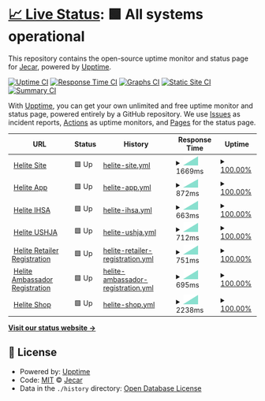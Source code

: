 # [📈 Live Status](https://demo.upptime.js.org): <!--live status--> **🟩 All systems operational**

This repository contains the open-source uptime monitor and status page for [Jecar](https://demo.upptime.js.org), powered by [Upptime](https://github.com/upptime/upptime).

[![Uptime CI](https://github.com/JefteCaro/server-monitor/workflows/Uptime%20CI/badge.svg)](https://github.com/JefteCaro/server-monitor/actions?query=workflow%3A%22Uptime+CI%22)
[![Response Time CI](https://github.com/JefteCaro/server-monitor/workflows/Response%20Time%20CI/badge.svg)](https://github.com/JefteCaro/server-monitor/actions?query=workflow%3A%22Response+Time+CI%22)
[![Graphs CI](https://github.com/JefteCaro/server-monitor/workflows/Graphs%20CI/badge.svg)](https://github.com/JefteCaro/server-monitor/actions?query=workflow%3A%22Graphs+CI%22)
[![Static Site CI](https://github.com/JefteCaro/server-monitor/workflows/Static%20Site%20CI/badge.svg)](https://github.com/JefteCaro/server-monitor/actions?query=workflow%3A%22Static+Site+CI%22)
[![Summary CI](https://github.com/JefteCaro/server-monitor/workflows/Summary%20CI/badge.svg)](https://github.com/JefteCaro/server-monitor/actions?query=workflow%3A%22Summary+CI%22)

With [Upptime](https://upptime.js.org), you can get your own unlimited and free uptime monitor and status page, powered entirely by a GitHub repository. We use [Issues](https://github.com/JefteCaro/server-monitor/issues) as incident reports, [Actions](https://github.com/JefteCaro/server-monitor/actions) as uptime monitors, and [Pages](https://demo.upptime.js.org) for the status page.

<!--start: status pages-->
<!-- This summary is generated by Upptime (https://github.com/upptime/upptime) -->
<!-- Do not edit this manually, your changes will be overwritten -->
<!-- prettier-ignore -->
| URL | Status | History | Response Time | Uptime |
| --- | ------ | ------- | ------------- | ------ |
| <img alt="" src="https://icons.duckduckgo.com/ip3/www.heliteus.com.ico" height="13"> [Helite Site](https://www.heliteus.com) | 🟩 Up | [helite-site.yml](https://github.com/JefteCaro/server-monitor/commits/HEAD/history/helite-site.yml) | <details><summary><img alt="Response time graph" src="./graphs/helite-site/response-time-week.png" height="20"> 1669ms</summary><br><a href="https://JefteCaro.github.io/server-monitor/history/helite-site"><img alt="Response time 1669" src="https://img.shields.io/endpoint?url=https%3A%2F%2Fraw.githubusercontent.com%2FJefteCaro%2Fserver-monitor%2FHEAD%2Fapi%2Fhelite-site%2Fresponse-time.json"></a><br><a href="https://JefteCaro.github.io/server-monitor/history/helite-site"><img alt="24-hour response time 1669" src="https://img.shields.io/endpoint?url=https%3A%2F%2Fraw.githubusercontent.com%2FJefteCaro%2Fserver-monitor%2FHEAD%2Fapi%2Fhelite-site%2Fresponse-time-day.json"></a><br><a href="https://JefteCaro.github.io/server-monitor/history/helite-site"><img alt="7-day response time 1669" src="https://img.shields.io/endpoint?url=https%3A%2F%2Fraw.githubusercontent.com%2FJefteCaro%2Fserver-monitor%2FHEAD%2Fapi%2Fhelite-site%2Fresponse-time-week.json"></a><br><a href="https://JefteCaro.github.io/server-monitor/history/helite-site"><img alt="30-day response time 1669" src="https://img.shields.io/endpoint?url=https%3A%2F%2Fraw.githubusercontent.com%2FJefteCaro%2Fserver-monitor%2FHEAD%2Fapi%2Fhelite-site%2Fresponse-time-month.json"></a><br><a href="https://JefteCaro.github.io/server-monitor/history/helite-site"><img alt="1-year response time 1669" src="https://img.shields.io/endpoint?url=https%3A%2F%2Fraw.githubusercontent.com%2FJefteCaro%2Fserver-monitor%2FHEAD%2Fapi%2Fhelite-site%2Fresponse-time-year.json"></a></details> | <details><summary><a href="https://JefteCaro.github.io/server-monitor/history/helite-site">100.00%</a></summary><a href="https://JefteCaro.github.io/server-monitor/history/helite-site"><img alt="All-time uptime 100.00%" src="https://img.shields.io/endpoint?url=https%3A%2F%2Fraw.githubusercontent.com%2FJefteCaro%2Fserver-monitor%2FHEAD%2Fapi%2Fhelite-site%2Fuptime.json"></a><br><a href="https://JefteCaro.github.io/server-monitor/history/helite-site"><img alt="24-hour uptime 100.00%" src="https://img.shields.io/endpoint?url=https%3A%2F%2Fraw.githubusercontent.com%2FJefteCaro%2Fserver-monitor%2FHEAD%2Fapi%2Fhelite-site%2Fuptime-day.json"></a><br><a href="https://JefteCaro.github.io/server-monitor/history/helite-site"><img alt="7-day uptime 100.00%" src="https://img.shields.io/endpoint?url=https%3A%2F%2Fraw.githubusercontent.com%2FJefteCaro%2Fserver-monitor%2FHEAD%2Fapi%2Fhelite-site%2Fuptime-week.json"></a><br><a href="https://JefteCaro.github.io/server-monitor/history/helite-site"><img alt="30-day uptime 100.00%" src="https://img.shields.io/endpoint?url=https%3A%2F%2Fraw.githubusercontent.com%2FJefteCaro%2Fserver-monitor%2FHEAD%2Fapi%2Fhelite-site%2Fuptime-month.json"></a><br><a href="https://JefteCaro.github.io/server-monitor/history/helite-site"><img alt="1-year uptime 100.00%" src="https://img.shields.io/endpoint?url=https%3A%2F%2Fraw.githubusercontent.com%2FJefteCaro%2Fserver-monitor%2FHEAD%2Fapi%2Fhelite-site%2Fuptime-year.json"></a></details>
| <img alt="" src="https://icons.duckduckgo.com/ip3/app.heliteus.com.ico" height="13"> [Helite App](https://app.heliteus.com) | 🟩 Up | [helite-app.yml](https://github.com/JefteCaro/server-monitor/commits/HEAD/history/helite-app.yml) | <details><summary><img alt="Response time graph" src="./graphs/helite-app/response-time-week.png" height="20"> 872ms</summary><br><a href="https://JefteCaro.github.io/server-monitor/history/helite-app"><img alt="Response time 872" src="https://img.shields.io/endpoint?url=https%3A%2F%2Fraw.githubusercontent.com%2FJefteCaro%2Fserver-monitor%2FHEAD%2Fapi%2Fhelite-app%2Fresponse-time.json"></a><br><a href="https://JefteCaro.github.io/server-monitor/history/helite-app"><img alt="24-hour response time 872" src="https://img.shields.io/endpoint?url=https%3A%2F%2Fraw.githubusercontent.com%2FJefteCaro%2Fserver-monitor%2FHEAD%2Fapi%2Fhelite-app%2Fresponse-time-day.json"></a><br><a href="https://JefteCaro.github.io/server-monitor/history/helite-app"><img alt="7-day response time 872" src="https://img.shields.io/endpoint?url=https%3A%2F%2Fraw.githubusercontent.com%2FJefteCaro%2Fserver-monitor%2FHEAD%2Fapi%2Fhelite-app%2Fresponse-time-week.json"></a><br><a href="https://JefteCaro.github.io/server-monitor/history/helite-app"><img alt="30-day response time 872" src="https://img.shields.io/endpoint?url=https%3A%2F%2Fraw.githubusercontent.com%2FJefteCaro%2Fserver-monitor%2FHEAD%2Fapi%2Fhelite-app%2Fresponse-time-month.json"></a><br><a href="https://JefteCaro.github.io/server-monitor/history/helite-app"><img alt="1-year response time 872" src="https://img.shields.io/endpoint?url=https%3A%2F%2Fraw.githubusercontent.com%2FJefteCaro%2Fserver-monitor%2FHEAD%2Fapi%2Fhelite-app%2Fresponse-time-year.json"></a></details> | <details><summary><a href="https://JefteCaro.github.io/server-monitor/history/helite-app">100.00%</a></summary><a href="https://JefteCaro.github.io/server-monitor/history/helite-app"><img alt="All-time uptime 100.00%" src="https://img.shields.io/endpoint?url=https%3A%2F%2Fraw.githubusercontent.com%2FJefteCaro%2Fserver-monitor%2FHEAD%2Fapi%2Fhelite-app%2Fuptime.json"></a><br><a href="https://JefteCaro.github.io/server-monitor/history/helite-app"><img alt="24-hour uptime 100.00%" src="https://img.shields.io/endpoint?url=https%3A%2F%2Fraw.githubusercontent.com%2FJefteCaro%2Fserver-monitor%2FHEAD%2Fapi%2Fhelite-app%2Fuptime-day.json"></a><br><a href="https://JefteCaro.github.io/server-monitor/history/helite-app"><img alt="7-day uptime 100.00%" src="https://img.shields.io/endpoint?url=https%3A%2F%2Fraw.githubusercontent.com%2FJefteCaro%2Fserver-monitor%2FHEAD%2Fapi%2Fhelite-app%2Fuptime-week.json"></a><br><a href="https://JefteCaro.github.io/server-monitor/history/helite-app"><img alt="30-day uptime 100.00%" src="https://img.shields.io/endpoint?url=https%3A%2F%2Fraw.githubusercontent.com%2FJefteCaro%2Fserver-monitor%2FHEAD%2Fapi%2Fhelite-app%2Fuptime-month.json"></a><br><a href="https://JefteCaro.github.io/server-monitor/history/helite-app"><img alt="1-year uptime 100.00%" src="https://img.shields.io/endpoint?url=https%3A%2F%2Fraw.githubusercontent.com%2FJefteCaro%2Fserver-monitor%2FHEAD%2Fapi%2Fhelite-app%2Fuptime-year.json"></a></details>
| <img alt="" src="https://icons.duckduckgo.com/ip3/sponsorship.heliteus.com.ico" height="13"> [Helite IHSA](https://sponsorship.heliteus.com) | 🟩 Up | [helite-ihsa.yml](https://github.com/JefteCaro/server-monitor/commits/HEAD/history/helite-ihsa.yml) | <details><summary><img alt="Response time graph" src="./graphs/helite-ihsa/response-time-week.png" height="20"> 663ms</summary><br><a href="https://JefteCaro.github.io/server-monitor/history/helite-ihsa"><img alt="Response time 663" src="https://img.shields.io/endpoint?url=https%3A%2F%2Fraw.githubusercontent.com%2FJefteCaro%2Fserver-monitor%2FHEAD%2Fapi%2Fhelite-ihsa%2Fresponse-time.json"></a><br><a href="https://JefteCaro.github.io/server-monitor/history/helite-ihsa"><img alt="24-hour response time 663" src="https://img.shields.io/endpoint?url=https%3A%2F%2Fraw.githubusercontent.com%2FJefteCaro%2Fserver-monitor%2FHEAD%2Fapi%2Fhelite-ihsa%2Fresponse-time-day.json"></a><br><a href="https://JefteCaro.github.io/server-monitor/history/helite-ihsa"><img alt="7-day response time 663" src="https://img.shields.io/endpoint?url=https%3A%2F%2Fraw.githubusercontent.com%2FJefteCaro%2Fserver-monitor%2FHEAD%2Fapi%2Fhelite-ihsa%2Fresponse-time-week.json"></a><br><a href="https://JefteCaro.github.io/server-monitor/history/helite-ihsa"><img alt="30-day response time 663" src="https://img.shields.io/endpoint?url=https%3A%2F%2Fraw.githubusercontent.com%2FJefteCaro%2Fserver-monitor%2FHEAD%2Fapi%2Fhelite-ihsa%2Fresponse-time-month.json"></a><br><a href="https://JefteCaro.github.io/server-monitor/history/helite-ihsa"><img alt="1-year response time 663" src="https://img.shields.io/endpoint?url=https%3A%2F%2Fraw.githubusercontent.com%2FJefteCaro%2Fserver-monitor%2FHEAD%2Fapi%2Fhelite-ihsa%2Fresponse-time-year.json"></a></details> | <details><summary><a href="https://JefteCaro.github.io/server-monitor/history/helite-ihsa">100.00%</a></summary><a href="https://JefteCaro.github.io/server-monitor/history/helite-ihsa"><img alt="All-time uptime 100.00%" src="https://img.shields.io/endpoint?url=https%3A%2F%2Fraw.githubusercontent.com%2FJefteCaro%2Fserver-monitor%2FHEAD%2Fapi%2Fhelite-ihsa%2Fuptime.json"></a><br><a href="https://JefteCaro.github.io/server-monitor/history/helite-ihsa"><img alt="24-hour uptime 100.00%" src="https://img.shields.io/endpoint?url=https%3A%2F%2Fraw.githubusercontent.com%2FJefteCaro%2Fserver-monitor%2FHEAD%2Fapi%2Fhelite-ihsa%2Fuptime-day.json"></a><br><a href="https://JefteCaro.github.io/server-monitor/history/helite-ihsa"><img alt="7-day uptime 100.00%" src="https://img.shields.io/endpoint?url=https%3A%2F%2Fraw.githubusercontent.com%2FJefteCaro%2Fserver-monitor%2FHEAD%2Fapi%2Fhelite-ihsa%2Fuptime-week.json"></a><br><a href="https://JefteCaro.github.io/server-monitor/history/helite-ihsa"><img alt="30-day uptime 100.00%" src="https://img.shields.io/endpoint?url=https%3A%2F%2Fraw.githubusercontent.com%2FJefteCaro%2Fserver-monitor%2FHEAD%2Fapi%2Fhelite-ihsa%2Fuptime-month.json"></a><br><a href="https://JefteCaro.github.io/server-monitor/history/helite-ihsa"><img alt="1-year uptime 100.00%" src="https://img.shields.io/endpoint?url=https%3A%2F%2Fraw.githubusercontent.com%2FJefteCaro%2Fserver-monitor%2FHEAD%2Fapi%2Fhelite-ihsa%2Fuptime-year.json"></a></details>
| <img alt="" src="https://icons.duckduckgo.com/ip3/ushja.heliteus.com.ico" height="13"> [Helite USHJA](https://ushja.heliteus.com) | 🟩 Up | [helite-ushja.yml](https://github.com/JefteCaro/server-monitor/commits/HEAD/history/helite-ushja.yml) | <details><summary><img alt="Response time graph" src="./graphs/helite-ushja/response-time-week.png" height="20"> 712ms</summary><br><a href="https://JefteCaro.github.io/server-monitor/history/helite-ushja"><img alt="Response time 712" src="https://img.shields.io/endpoint?url=https%3A%2F%2Fraw.githubusercontent.com%2FJefteCaro%2Fserver-monitor%2FHEAD%2Fapi%2Fhelite-ushja%2Fresponse-time.json"></a><br><a href="https://JefteCaro.github.io/server-monitor/history/helite-ushja"><img alt="24-hour response time 712" src="https://img.shields.io/endpoint?url=https%3A%2F%2Fraw.githubusercontent.com%2FJefteCaro%2Fserver-monitor%2FHEAD%2Fapi%2Fhelite-ushja%2Fresponse-time-day.json"></a><br><a href="https://JefteCaro.github.io/server-monitor/history/helite-ushja"><img alt="7-day response time 712" src="https://img.shields.io/endpoint?url=https%3A%2F%2Fraw.githubusercontent.com%2FJefteCaro%2Fserver-monitor%2FHEAD%2Fapi%2Fhelite-ushja%2Fresponse-time-week.json"></a><br><a href="https://JefteCaro.github.io/server-monitor/history/helite-ushja"><img alt="30-day response time 712" src="https://img.shields.io/endpoint?url=https%3A%2F%2Fraw.githubusercontent.com%2FJefteCaro%2Fserver-monitor%2FHEAD%2Fapi%2Fhelite-ushja%2Fresponse-time-month.json"></a><br><a href="https://JefteCaro.github.io/server-monitor/history/helite-ushja"><img alt="1-year response time 712" src="https://img.shields.io/endpoint?url=https%3A%2F%2Fraw.githubusercontent.com%2FJefteCaro%2Fserver-monitor%2FHEAD%2Fapi%2Fhelite-ushja%2Fresponse-time-year.json"></a></details> | <details><summary><a href="https://JefteCaro.github.io/server-monitor/history/helite-ushja">100.00%</a></summary><a href="https://JefteCaro.github.io/server-monitor/history/helite-ushja"><img alt="All-time uptime 100.00%" src="https://img.shields.io/endpoint?url=https%3A%2F%2Fraw.githubusercontent.com%2FJefteCaro%2Fserver-monitor%2FHEAD%2Fapi%2Fhelite-ushja%2Fuptime.json"></a><br><a href="https://JefteCaro.github.io/server-monitor/history/helite-ushja"><img alt="24-hour uptime 100.00%" src="https://img.shields.io/endpoint?url=https%3A%2F%2Fraw.githubusercontent.com%2FJefteCaro%2Fserver-monitor%2FHEAD%2Fapi%2Fhelite-ushja%2Fuptime-day.json"></a><br><a href="https://JefteCaro.github.io/server-monitor/history/helite-ushja"><img alt="7-day uptime 100.00%" src="https://img.shields.io/endpoint?url=https%3A%2F%2Fraw.githubusercontent.com%2FJefteCaro%2Fserver-monitor%2FHEAD%2Fapi%2Fhelite-ushja%2Fuptime-week.json"></a><br><a href="https://JefteCaro.github.io/server-monitor/history/helite-ushja"><img alt="30-day uptime 100.00%" src="https://img.shields.io/endpoint?url=https%3A%2F%2Fraw.githubusercontent.com%2FJefteCaro%2Fserver-monitor%2FHEAD%2Fapi%2Fhelite-ushja%2Fuptime-month.json"></a><br><a href="https://JefteCaro.github.io/server-monitor/history/helite-ushja"><img alt="1-year uptime 100.00%" src="https://img.shields.io/endpoint?url=https%3A%2F%2Fraw.githubusercontent.com%2FJefteCaro%2Fserver-monitor%2FHEAD%2Fapi%2Fhelite-ushja%2Fuptime-year.json"></a></details>
| <img alt="" src="https://icons.duckduckgo.com/ip3/retailer.heliteus.com.ico" height="13"> [Helite Retailer Registration](https://retailer.heliteus.com) | 🟩 Up | [helite-retailer-registration.yml](https://github.com/JefteCaro/server-monitor/commits/HEAD/history/helite-retailer-registration.yml) | <details><summary><img alt="Response time graph" src="./graphs/helite-retailer-registration/response-time-week.png" height="20"> 751ms</summary><br><a href="https://JefteCaro.github.io/server-monitor/history/helite-retailer-registration"><img alt="Response time 751" src="https://img.shields.io/endpoint?url=https%3A%2F%2Fraw.githubusercontent.com%2FJefteCaro%2Fserver-monitor%2FHEAD%2Fapi%2Fhelite-retailer-registration%2Fresponse-time.json"></a><br><a href="https://JefteCaro.github.io/server-monitor/history/helite-retailer-registration"><img alt="24-hour response time 751" src="https://img.shields.io/endpoint?url=https%3A%2F%2Fraw.githubusercontent.com%2FJefteCaro%2Fserver-monitor%2FHEAD%2Fapi%2Fhelite-retailer-registration%2Fresponse-time-day.json"></a><br><a href="https://JefteCaro.github.io/server-monitor/history/helite-retailer-registration"><img alt="7-day response time 751" src="https://img.shields.io/endpoint?url=https%3A%2F%2Fraw.githubusercontent.com%2FJefteCaro%2Fserver-monitor%2FHEAD%2Fapi%2Fhelite-retailer-registration%2Fresponse-time-week.json"></a><br><a href="https://JefteCaro.github.io/server-monitor/history/helite-retailer-registration"><img alt="30-day response time 751" src="https://img.shields.io/endpoint?url=https%3A%2F%2Fraw.githubusercontent.com%2FJefteCaro%2Fserver-monitor%2FHEAD%2Fapi%2Fhelite-retailer-registration%2Fresponse-time-month.json"></a><br><a href="https://JefteCaro.github.io/server-monitor/history/helite-retailer-registration"><img alt="1-year response time 751" src="https://img.shields.io/endpoint?url=https%3A%2F%2Fraw.githubusercontent.com%2FJefteCaro%2Fserver-monitor%2FHEAD%2Fapi%2Fhelite-retailer-registration%2Fresponse-time-year.json"></a></details> | <details><summary><a href="https://JefteCaro.github.io/server-monitor/history/helite-retailer-registration">100.00%</a></summary><a href="https://JefteCaro.github.io/server-monitor/history/helite-retailer-registration"><img alt="All-time uptime 100.00%" src="https://img.shields.io/endpoint?url=https%3A%2F%2Fraw.githubusercontent.com%2FJefteCaro%2Fserver-monitor%2FHEAD%2Fapi%2Fhelite-retailer-registration%2Fuptime.json"></a><br><a href="https://JefteCaro.github.io/server-monitor/history/helite-retailer-registration"><img alt="24-hour uptime 100.00%" src="https://img.shields.io/endpoint?url=https%3A%2F%2Fraw.githubusercontent.com%2FJefteCaro%2Fserver-monitor%2FHEAD%2Fapi%2Fhelite-retailer-registration%2Fuptime-day.json"></a><br><a href="https://JefteCaro.github.io/server-monitor/history/helite-retailer-registration"><img alt="7-day uptime 100.00%" src="https://img.shields.io/endpoint?url=https%3A%2F%2Fraw.githubusercontent.com%2FJefteCaro%2Fserver-monitor%2FHEAD%2Fapi%2Fhelite-retailer-registration%2Fuptime-week.json"></a><br><a href="https://JefteCaro.github.io/server-monitor/history/helite-retailer-registration"><img alt="30-day uptime 100.00%" src="https://img.shields.io/endpoint?url=https%3A%2F%2Fraw.githubusercontent.com%2FJefteCaro%2Fserver-monitor%2FHEAD%2Fapi%2Fhelite-retailer-registration%2Fuptime-month.json"></a><br><a href="https://JefteCaro.github.io/server-monitor/history/helite-retailer-registration"><img alt="1-year uptime 100.00%" src="https://img.shields.io/endpoint?url=https%3A%2F%2Fraw.githubusercontent.com%2FJefteCaro%2Fserver-monitor%2FHEAD%2Fapi%2Fhelite-retailer-registration%2Fuptime-year.json"></a></details>
| <img alt="" src="https://icons.duckduckgo.com/ip3/ambassador.heliteus.com.ico" height="13"> [Helite Ambassador Registration](https://ambassador.heliteus.com) | 🟩 Up | [helite-ambassador-registration.yml](https://github.com/JefteCaro/server-monitor/commits/HEAD/history/helite-ambassador-registration.yml) | <details><summary><img alt="Response time graph" src="./graphs/helite-ambassador-registration/response-time-week.png" height="20"> 695ms</summary><br><a href="https://JefteCaro.github.io/server-monitor/history/helite-ambassador-registration"><img alt="Response time 695" src="https://img.shields.io/endpoint?url=https%3A%2F%2Fraw.githubusercontent.com%2FJefteCaro%2Fserver-monitor%2FHEAD%2Fapi%2Fhelite-ambassador-registration%2Fresponse-time.json"></a><br><a href="https://JefteCaro.github.io/server-monitor/history/helite-ambassador-registration"><img alt="24-hour response time 695" src="https://img.shields.io/endpoint?url=https%3A%2F%2Fraw.githubusercontent.com%2FJefteCaro%2Fserver-monitor%2FHEAD%2Fapi%2Fhelite-ambassador-registration%2Fresponse-time-day.json"></a><br><a href="https://JefteCaro.github.io/server-monitor/history/helite-ambassador-registration"><img alt="7-day response time 695" src="https://img.shields.io/endpoint?url=https%3A%2F%2Fraw.githubusercontent.com%2FJefteCaro%2Fserver-monitor%2FHEAD%2Fapi%2Fhelite-ambassador-registration%2Fresponse-time-week.json"></a><br><a href="https://JefteCaro.github.io/server-monitor/history/helite-ambassador-registration"><img alt="30-day response time 695" src="https://img.shields.io/endpoint?url=https%3A%2F%2Fraw.githubusercontent.com%2FJefteCaro%2Fserver-monitor%2FHEAD%2Fapi%2Fhelite-ambassador-registration%2Fresponse-time-month.json"></a><br><a href="https://JefteCaro.github.io/server-monitor/history/helite-ambassador-registration"><img alt="1-year response time 695" src="https://img.shields.io/endpoint?url=https%3A%2F%2Fraw.githubusercontent.com%2FJefteCaro%2Fserver-monitor%2FHEAD%2Fapi%2Fhelite-ambassador-registration%2Fresponse-time-year.json"></a></details> | <details><summary><a href="https://JefteCaro.github.io/server-monitor/history/helite-ambassador-registration">100.00%</a></summary><a href="https://JefteCaro.github.io/server-monitor/history/helite-ambassador-registration"><img alt="All-time uptime 100.00%" src="https://img.shields.io/endpoint?url=https%3A%2F%2Fraw.githubusercontent.com%2FJefteCaro%2Fserver-monitor%2FHEAD%2Fapi%2Fhelite-ambassador-registration%2Fuptime.json"></a><br><a href="https://JefteCaro.github.io/server-monitor/history/helite-ambassador-registration"><img alt="24-hour uptime 100.00%" src="https://img.shields.io/endpoint?url=https%3A%2F%2Fraw.githubusercontent.com%2FJefteCaro%2Fserver-monitor%2FHEAD%2Fapi%2Fhelite-ambassador-registration%2Fuptime-day.json"></a><br><a href="https://JefteCaro.github.io/server-monitor/history/helite-ambassador-registration"><img alt="7-day uptime 100.00%" src="https://img.shields.io/endpoint?url=https%3A%2F%2Fraw.githubusercontent.com%2FJefteCaro%2Fserver-monitor%2FHEAD%2Fapi%2Fhelite-ambassador-registration%2Fuptime-week.json"></a><br><a href="https://JefteCaro.github.io/server-monitor/history/helite-ambassador-registration"><img alt="30-day uptime 100.00%" src="https://img.shields.io/endpoint?url=https%3A%2F%2Fraw.githubusercontent.com%2FJefteCaro%2Fserver-monitor%2FHEAD%2Fapi%2Fhelite-ambassador-registration%2Fuptime-month.json"></a><br><a href="https://JefteCaro.github.io/server-monitor/history/helite-ambassador-registration"><img alt="1-year uptime 100.00%" src="https://img.shields.io/endpoint?url=https%3A%2F%2Fraw.githubusercontent.com%2FJefteCaro%2Fserver-monitor%2FHEAD%2Fapi%2Fhelite-ambassador-registration%2Fuptime-year.json"></a></details>
| <img alt="" src="https://icons.duckduckgo.com/ip3/shop.heliteus.com.ico" height="13"> [Helite Shop](https://shop.heliteus.com) | 🟩 Up | [helite-shop.yml](https://github.com/JefteCaro/server-monitor/commits/HEAD/history/helite-shop.yml) | <details><summary><img alt="Response time graph" src="./graphs/helite-shop/response-time-week.png" height="20"> 2238ms</summary><br><a href="https://JefteCaro.github.io/server-monitor/history/helite-shop"><img alt="Response time 2238" src="https://img.shields.io/endpoint?url=https%3A%2F%2Fraw.githubusercontent.com%2FJefteCaro%2Fserver-monitor%2FHEAD%2Fapi%2Fhelite-shop%2Fresponse-time.json"></a><br><a href="https://JefteCaro.github.io/server-monitor/history/helite-shop"><img alt="24-hour response time 2238" src="https://img.shields.io/endpoint?url=https%3A%2F%2Fraw.githubusercontent.com%2FJefteCaro%2Fserver-monitor%2FHEAD%2Fapi%2Fhelite-shop%2Fresponse-time-day.json"></a><br><a href="https://JefteCaro.github.io/server-monitor/history/helite-shop"><img alt="7-day response time 2238" src="https://img.shields.io/endpoint?url=https%3A%2F%2Fraw.githubusercontent.com%2FJefteCaro%2Fserver-monitor%2FHEAD%2Fapi%2Fhelite-shop%2Fresponse-time-week.json"></a><br><a href="https://JefteCaro.github.io/server-monitor/history/helite-shop"><img alt="30-day response time 2238" src="https://img.shields.io/endpoint?url=https%3A%2F%2Fraw.githubusercontent.com%2FJefteCaro%2Fserver-monitor%2FHEAD%2Fapi%2Fhelite-shop%2Fresponse-time-month.json"></a><br><a href="https://JefteCaro.github.io/server-monitor/history/helite-shop"><img alt="1-year response time 2238" src="https://img.shields.io/endpoint?url=https%3A%2F%2Fraw.githubusercontent.com%2FJefteCaro%2Fserver-monitor%2FHEAD%2Fapi%2Fhelite-shop%2Fresponse-time-year.json"></a></details> | <details><summary><a href="https://JefteCaro.github.io/server-monitor/history/helite-shop">100.00%</a></summary><a href="https://JefteCaro.github.io/server-monitor/history/helite-shop"><img alt="All-time uptime 100.00%" src="https://img.shields.io/endpoint?url=https%3A%2F%2Fraw.githubusercontent.com%2FJefteCaro%2Fserver-monitor%2FHEAD%2Fapi%2Fhelite-shop%2Fuptime.json"></a><br><a href="https://JefteCaro.github.io/server-monitor/history/helite-shop"><img alt="24-hour uptime 100.00%" src="https://img.shields.io/endpoint?url=https%3A%2F%2Fraw.githubusercontent.com%2FJefteCaro%2Fserver-monitor%2FHEAD%2Fapi%2Fhelite-shop%2Fuptime-day.json"></a><br><a href="https://JefteCaro.github.io/server-monitor/history/helite-shop"><img alt="7-day uptime 100.00%" src="https://img.shields.io/endpoint?url=https%3A%2F%2Fraw.githubusercontent.com%2FJefteCaro%2Fserver-monitor%2FHEAD%2Fapi%2Fhelite-shop%2Fuptime-week.json"></a><br><a href="https://JefteCaro.github.io/server-monitor/history/helite-shop"><img alt="30-day uptime 100.00%" src="https://img.shields.io/endpoint?url=https%3A%2F%2Fraw.githubusercontent.com%2FJefteCaro%2Fserver-monitor%2FHEAD%2Fapi%2Fhelite-shop%2Fuptime-month.json"></a><br><a href="https://JefteCaro.github.io/server-monitor/history/helite-shop"><img alt="1-year uptime 100.00%" src="https://img.shields.io/endpoint?url=https%3A%2F%2Fraw.githubusercontent.com%2FJefteCaro%2Fserver-monitor%2FHEAD%2Fapi%2Fhelite-shop%2Fuptime-year.json"></a></details>

<!--end: status pages-->

[**Visit our status website →**](https://demo.upptime.js.org)

## 📄 License

- Powered by: [Upptime](https://github.com/upptime/upptime)
- Code: [MIT](./LICENSE) © [Jecar](https://demo.upptime.js.org)
- Data in the `./history` directory: [Open Database License](https://opendatacommons.org/licenses/odbl/1-0/)
